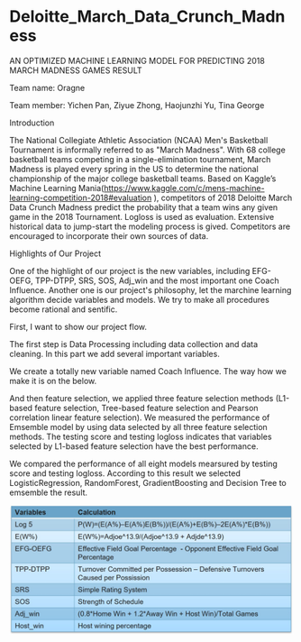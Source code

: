 # Deloitte_March_Data_Crunch_Madness
AN OPTIMIZED MACHINE LEARNING MODEL FOR PREDICTING 2018 MARCH MADNESS GAMES RESULT

Team name: Oragne

Team member: Yichen Pan, Ziyue Zhong, Haojunzhi Yu, Tina George

Introduction

The National Collegiate Athletic Association (NCAA) Men's Basketball Tournament is informally referred to as "March Madness". With 68 college basketball teams competing in a single-elimination tournament, March Madness is played every spring in the US to determine the national championship of the major college basketball teams. Based on Kaggle’s Machine Learning Mania(https://www.kaggle.com/c/mens-machine-learning-competition-2018#evaluation ), competitors of 2018 Deloitte March Data Crunch Madness predict the probability that a team wins any given game in the 2018 Tournament. Logloss is used as evaluation. Extensive historical data to jump-start the modeling process is gived. Competitors are encouraged to incorporate their own sources of data.

Highlights of Our Project

One of the highlight of our project is the new variables, including EFG-OEFG, TPP-DTPP, SRS, SOS, Adj_win and the most important one Coach Influence. Another one is our project's philosophy, let the marchine learning algorithm decide variables and models. We try to make all procedures become rational and sentific. 

First, I want to show our project flow. 

The first step is Data Processing including data collection and data cleaning. In this part we add several important variables.

We create a totally new variable named Coach Influence. The way how we make it is on the below.

And then feature selection, we applied three feature selection methods (L1-based feature selection, Tree-based feature selection and Pearson correlation linear feature selection). We measured the performance of Emsemble model by using data selected by all three feature selection methods. The testing score and testing logloss indicates that variables selected by L1-based feature selection have the best performance.

We compared the performance of all eight models mearsured by testing score and testing logloss. According to this result we selected LogisticRegression, RandomForest, GradientBoosting and Decision Tree to emsemble the result.



![picture](https://github.com/hoddiemelo/March_Data_Crunch_Madness/blob/master/added_variables.jpg)
